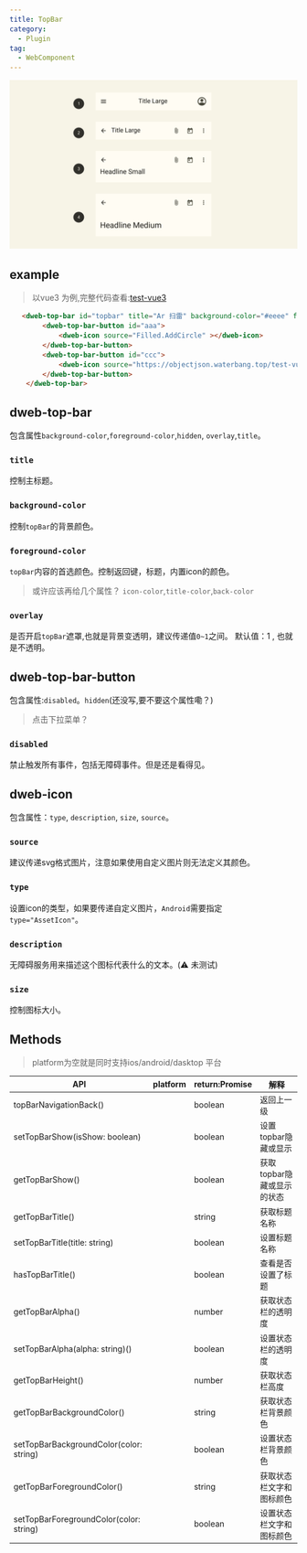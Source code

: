 ```yaml
---
title: TopBar
category:
  - Plugin
tag:
  - WebComponent
---
```


<p align="center">
  <img src="./top-bar.png" width="800" alt="top-bar">
</p>

## example

> 以vue3 为例,完整代码查看:[test-vue3](https://github.com/BioforestChain/plaoc/tree/main/test-vue3)

```html
   <dweb-top-bar id="topbar" title="Ar 扫雷" background-color="#eeee" foreground-color="#000"  overlay="0.4" >
        <dweb-top-bar-button id="aaa">
            <dweb-icon source="Filled.AddCircle" ></dweb-icon>
        </dweb-top-bar-button>
        <dweb-top-bar-button id="ccc">
            <dweb-icon source="https://objectjson.waterbang.top/test-vue3/vite.svg" type="AssetIcon"></dweb-icon>
        </dweb-top-bar-button>
    </dweb-top-bar>
```

## dweb-top-bar

包含属性`background-color`,`foreground-color`,`hidden`, `overlay`,`title`。

### `title`

控制主标题。

### `background-color`

控制`topBar`的背景颜色。

### `foreground-color`

`topBar`内容的首选颜色。控制返回键，标题，内置icon的颜色。

> 或许应该再给几个属性？ `icon-color`,`title-color`,`back-color`

### `overlay`

是否开启`topBar`遮罩,也就是背景变透明，建议传递值`0~1`之间。
默认值：1 , 也就是不透明。

## dweb-top-bar-button

包含属性:`disabled`。`hidden`(还没写,要不要这个属性嘞？)

> 点击下拉菜单？

### `disabled`

禁止触发所有事件，包括无障碍事件。但是还是看得见。

## dweb-icon

包含属性：`type`, `description`, `size`, `source`。

### `source`

建议传递svg格式图片，注意如果使用自定义图片则无法定义其颜色。

### `type`

设置icon的类型，如果要传递自定义图片，`Android`需要指定 `type="AssetIcon"`。

### `description`

无障碍服务用来描述这个图标代表什么的文本。(⚠️ 未测试)

### `size`

控制图标大小。


## Methods​

> platform为空就是同时支持ios/android/dasktop 平台

| API                                     | platform | return:Promise | 解释                       |
|-----------------------------------------|----------|----------------|--------------------------|
| topBarNavigationBack()                  |          | boolean        | 返回上一级                 |
| setTopBarShow(isShow: boolean)          |          | boolean        | 设置topbar隐藏或显示       |
| getTopBarShow()                         |          | boolean        | 获取topbar隐藏或显示的状态 |
| getTopBarTitle()                        |          | string         | 获取标题名称               |
| setTopBarTitle(title: string)           |          | boolean        | 设置标题名称               |
| hasTopBarTitle()                        |          | boolean        | 查看是否设置了标题         |
| getTopBarAlpha()                        |          | number         | 获取状态栏的透明度         |
| setTopBarAlpha(alpha: string)()         |          | boolean        | 设置状态栏的透明度         |
| getTopBarHeight()                       |          | number         | 获取状态栏高度             |
| getTopBarBackgroundColor()              |          | string         | 获取状态栏背景颜色         |
| setTopBarBackgroundColor(color: string) |          | boolean        | 设置状态栏背景颜色         |
| getTopBarForegroundColor()              |          | string         | 获取状态栏文字和图标颜色   |
| setTopBarForegroundColor(color: string) |          | boolean        | 设置状态栏文字和图标颜色   |

